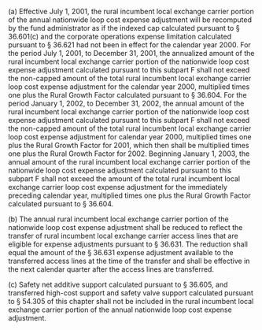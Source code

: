 (a) Effective July 1, 2001, the rural incumbent local exchange carrier portion of the annual nationwide loop cost expense adjustment will be recomputed by the fund administrator as if the indexed cap calculated pursuant to § 36.601(c) and the corporate operations expense limitation calculated pursuant to § 36.621 had not been in effect for the calendar year 2000. For the period July 1, 2001, to December 31, 2001, the annualized amount of the rural incumbent local exchange carrier portion of the nationwide loop cost expense adjustment calculated pursuant to this subpart F shall not exceed the non-capped amount of the total rural incumbent local exchange carrier loop cost expense adjustment for the calendar year 2000, multiplied times one plus the Rural Growth Factor calculated pursuant to § 36.604. For the period January 1, 2002, to December 31, 2002, the annual amount of the rural incumbent local exchange carrier portion of the nationwide loop cost expense adjustment calculated pursuant to this subpart F shall not exceed the non-capped amount of the total rural incumbent local exchange carrier loop cost expense adjustment for calendar year 2000, multiplied times one plus the Rural Growth Factor for 2001, which then shall be multiplied times one plus the Rural Growth Factor for 2002. Beginning January 1, 2003, the annual amount of the rural incumbent local exchange carrier portion of the nationwide loop cost expense adjustment calculated pursuant to this subpart F shall not exceed the amount of the total rural incumbent local exchange carrier loop cost expense adjustment for the immediately preceding calendar year, multiplied times one plus the Rural Growth Factor calculated pursuant to § 36.604.

(b) The annual rural incumbent local exchange carrier portion of the nationwide loop cost expense adjustment shall be reduced to reflect the transfer of rural incumbent local exchange carrier access lines that are eligible for expense adjustments pursuant to § 36.631. The reduction shall equal the amount of the § 36.631 expense adjustment available to the transferred access lines at the time of the transfer and shall be effective in the next calendar quarter after the access lines are transferred.

(c) Safety net additive support calculated pursuant to § 36.605, and transferred high-cost support and safety valve support calculated pursuant to § 54.305 of this chapter shall not be included in the rural incumbent local exchange carrier portion of the annual nationwide loop cost expense adjustment.

